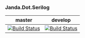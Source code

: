 ### Janda.Dot.Serilog

| master | develop |
|:------:|:-----------:|
|[![Build Status](http://nas:8081/buildStatus/icon?job=Janda.Dot.Serilog/master)](http://nas:8081/job/Janda.Dot.Serilog/job/master)|[![Build Status](http://nas:8081/buildStatus/icon?job=Janda.Dot.Serilog/develop)](http://nas:8081/job/Janda.Dot.Serilog/job/develop)|



